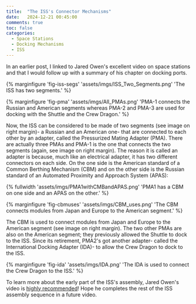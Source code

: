 ```yaml
---
title:  "The ISS's Connector Mechanisms"
date:   2024-12-21 00:45:00
comments: true
toc: false
categories:
  - Space Stations
  - Docking Mechanisms
  - ISS
---
```


In an earlier post, I linked to Jared Owen's excellent video on space stations and that I
would follow up with a summary of his chapter on docking ports.

{% marginfigure 'fig-iss-segs' 'assets/imgs/ISS_Two_Segments.png' 'The ISS has two segments.' %}

{% marginfigure 'fig-pma' 'assets/imgs/All_PMAs.png' 'PMA-1 connects the Russian and American segments whereas PMA-2 and PMA-3 are used for docking with the Shuttle and the Crew Dragon.' %}

Now, the ISS can be considered to be made of two segments (see image on right margin)-
a Russian and an American one- that are connected to each other by an adapter, called
the Pressurized Mating Adapter (PMA). There are actually three PMAs and PMA-1 is the
one that connects the two segments (again, see image on right margin). The reason it is
called an adapter is because, much like an electrical adapter, it has two different connectors on each side.
On the one side is the American standard of a Common Berthing Mechanism (CBM) and on the other side is the
Russian standard of an Automated Proximity and Approach System (APAS):

{% fullwidth 'assets/imgs/PMA1withCMBandAPAS.png' 'PMA1 has a CBM on one side and an APAS on the other.' %}

{% marginfigure 'fig-cbmuses' 'assets/imgs/CBM_uses.png' 'The CBM connects modules from Japan and Europe to the American segment.' %}

The CBM is used to connect modules from Japan and Europe to the American segment (see image on right margin).
The two other PMAs are also on the American segment; they previously allowed the Shuttle to dock to the ISS.
Since its retirement, PMA2's got another adapter- called the International Docking Adapter (IDA)-
to allow the Crew Dragon to dock to the ISS.

{% marginfigure 'fig-ida' 'assets/imgs/IDA.png' 'The IDA is used to connect the Crew Dragon to the ISS.' %}

To learn more about the early part of the ISS's assembly, Jared Owen's video
is [highly recommended](https://angadhn.com/opinions/Post5)! Hope he completes
the rest of the ISS assembly sequence in a future video.
